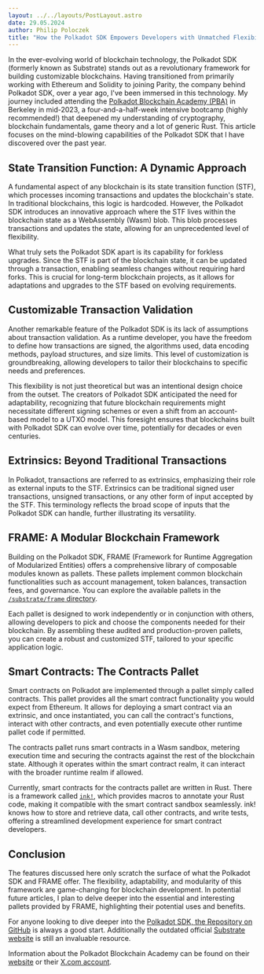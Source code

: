 ```yaml
---
layout: ../../layouts/PostLayout.astro
date: 29.05.2024
author: Philip Poloczek
title: "How the Polkadot SDK Empowers Developers with Unmatched Flexibility"
---
```


In the ever-evolving world of blockchain technology, the Polkadot SDK (formerly known as Substrate) stands out as a revolutionary framework for building customizable blockchains. Having transitioned from primarily working with Ethereum and Solidity to joining Parity, the company behind Polkadot SDK, over a year ago, I've been immersed in this technology. My journey included attending the [Polkadot Blockchain Academy (PBA)](https://x.com/AcademyPolkadot) in Berkeley in mid-2023, a four-and-a-half-week intensive bootcamp (highly recommended!) that deepened my understanding of cryptography, blockchain fundamentals, game theory and a lot of generic Rust. This article focuses on the mind-blowing capabilities of the Polkadot SDK that I have discovered over the past year.

## State Transition Function: A Dynamic Approach

A fundamental aspect of any blockchain is its state transition function (STF), which processes incoming transactions and updates the blockchain's state. In traditional blockchains, this logic is hardcoded. However, the Polkadot SDK introduces an innovative approach where the STF lives within the blockchain state as a WebAssembly (Wasm) blob. This blob processes transactions and updates the state, allowing for an unprecedented level of flexibility.

What truly sets the Polkadot SDK apart is its capability for forkless upgrades. Since the STF is part of the blockchain state, it can be updated through a transaction, enabling seamless changes without requiring hard forks. This is crucial for long-term blockchain projects, as it allows for adaptations and upgrades to the STF based on evolving requirements.

## Customizable Transaction Validation

Another remarkable feature of the Polkadot SDK is its lack of assumptions about transaction validation. As a runtime developer, you have the freedom to define how transactions are signed, the algorithms used, data encoding methods, payload structures, and size limits. This level of customization is groundbreaking, allowing developers to tailor their blockchains to specific needs and preferences.

This flexibility is not just theoretical but was an intentional design choice from the outset. The creators of Polkadot SDK anticipated the need for adaptability, recognizing that future blockchain requirements might necessitate different signing schemes or even a shift from an account-based model to a UTXO model. This foresight ensures that blockchains built with Polkadot SDK can evolve over time, potentially for decades or even centuries.

## Extrinsics: Beyond Traditional Transactions

In Polkadot, transactions are referred to as extrinsics, emphasizing their role as external inputs to the STF. Extrinsics can be traditional signed user transactions, unsigned transactions, or any other form of input accepted by the STF. This terminology reflects the broad scope of inputs that the Polkadot SDK can handle, further illustrating its versatility.

## FRAME: A Modular Blockchain Framework

Building on the Polkadot SDK, FRAME (Framework for Runtime Aggregation of Modularized Entities) offers a comprehensive library of composable modules known as pallets. These pallets implement common blockchain functionalities such as account management, token balances, transaction fees, and governance. You can explore the available pallets in the [`/substrate/frame` directory](https://github.com/paritytech/polkadot-sdk/tree/master/substrate/frame).

Each pallet is designed to work independently or in conjunction with others, allowing developers to pick and choose the components needed for their blockchain. By assembling these audited and production-proven pallets, you can create a robust and customized STF, tailored to your specific application logic.

## Smart Contracts: The Contracts Pallet

Smart contracts on Polkadot are implemented through a pallet simply called contracts. This pallet provides all the smart contract functionality you would expect from Ethereum. It allows for deploying a smart contract via an extrinsic, and once instantiated, you can call the contract's functions, interact with other contracts, and even potentially execute other runtime pallet code if permitted.

The contracts pallet runs smart contracts in a Wasm sandbox, metering execution time and securing the contracts against the rest of the blockchain state. Although it operates within the smart contract realm, it can interact with the broader runtime realm if allowed.

Currently, smart contracts for the contracts pallet are written in Rust. There is a framework called [`ink!`](https://use.ink/), which provides macros to annotate your Rust code, making it compatible with the smart contract sandbox seamlessly. ink! knows how to store and retrieve data, call other contracts, and write tests, offering a streamlined development experience for smart contract developers.

## Conclusion

The features discussed here only scratch the surface of what the Polkadot SDK and FRAME offer. The flexibility, adaptability, and modularity of this framework are game-changing for blockchain development. In potential future articles, I plan to delve deeper into the essential and interesting pallets provided by FRAME, highlighting their potential uses and benefits.

For anyone looking to dive deeper into the [Polkadot SDK, the Repository on GitHub](https://github.com/paritytech/polkadot-sdk) is always a good start. Additionally the outdated official [Substrate website](https://substrate.io/) is still an invaluable resource.

Information about the Polkadot Blockchain Academy can be found on their [website](https://polkadot.network/development/blockchain-academy/) or their [X.com account](https://x.com/AcademyPolkadot).
